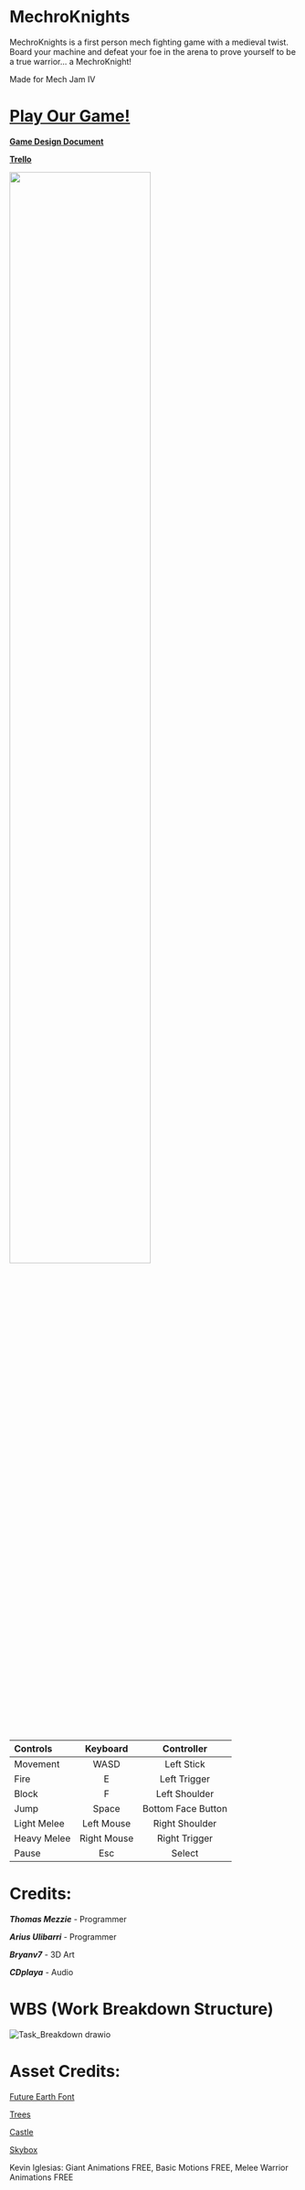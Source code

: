 # MechroKnights
MechroKnights is a first person mech fighting game with a medieval twist. Board your machine and defeat your foe in the arena to prove yourself to be a true warrior... a MechroKnight!

Made for Mech Jam IV

# **[Play Our Game!](https://tommezzie.itch.io/mechroknights)**

**[Game Design Document](https://docs.google.com/document/d/1xZxqigClkNZBL4RYEz-IKTW1dQKc1uDt-COrWWQzAoI/edit?usp=sharing)**

**[Trello](https://trello.com/b/2JGkogzK/mechroknight-tasks)**

<img src="https://github.com/NotTom31/MechroKnights/assets/99389013/a46140f0-49f1-464c-9165-d87026bce377" width=70% height=70%>

|Controls|Keyboard |Controller|   
|:--------|:--------:|:--------:|
|Movement | WASD| Left Stick|
|Fire | E| Left Trigger|
|Block | F| Left Shoulder|
|Jump | Space| Bottom Face Button|
|Light Melee | Left Mouse| Right Shoulder|
|Heavy Melee | Right Mouse| Right Trigger|
|Pause | Esc| Select|

# Credits:

**_Thomas Mezzie_** - Programmer

**_Arius Ulibarri_** - Programmer

**_Bryanv7_** - 3D Art

**_CDplaya_** - Audio

# WBS (Work Breakdown Structure)

![Task_Breakdown drawio](https://github.com/NotTom31/MechroKnights/assets/99389013/ae53c5b6-7ccb-4fbb-ad69-c5450af9f94c)

# Asset Credits:

[Future Earth Font](https://www.dafont.com/future-earth.font)

[Trees](https://assetstore.unity.com/packages/3d/vegetation/trees/free-trees-103208)

[Castle](https://www.artstation.com/marketplace/p/K5BVO/medieval-voxel-assets)

[Skybox](https://assetstore.unity.com/packages/2d/textures-materials/sky/free-stylized-skybox-212257)

Kevin Iglesias: Giant Animations FREE, Basic Motions FREE, Melee Warrior Animations FREE
